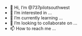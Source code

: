 - 👋 Hi, I’m @737pilotsouthwest
- 👀 I’m interested in ...
- 🌱 I’m currently learning ...
- 💞️ I’m looking to collaborate on ...
- 📫 How to reach me ...

<!---
737pilotsouthwest/737pilotsouthwest is a ✨ special ✨ repository because its `README.md` (this file) appears on your GitHub profile.
You can click the Preview link to take a look at your changes.
--->
